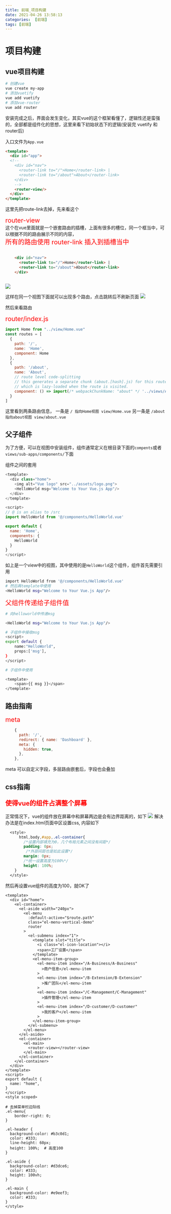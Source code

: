 ```yaml
---
title: 前端_项目构建
date: 2021-04-26 13:58:13
categories:  [前端]
tags: [前端]
---
```



<!--more-->


# 项目构建


## vue项目构建
```bash
# 创建vue
vue create my-app
# 添加vuetify
vue add vuetify
# 添加vue-router
vue add router
```

安装完成之后，界面会发生变化，其实vue的这个框架看懂了，逻辑性还是蛮强的，全部都是组件化的思想，这里来看下初始状态下的逻辑(安装完 vuetify 和 router后)

入口文件为`App.vue`

```html
<template>
  <div id="app">
  <!--
    <div id="nav">
      <router-link to="/">Home</router-link> |
      <router-link to="/about">About</router-link>
    </div>
    -->
    <router-view/>
  </div>
</template>
```
这里先把route-link去掉，先来看这个 <div style='font-size:20px;color:red'>router-view</div>
这个在vue里面就是一个嵌套路由的插槽，上面有很多的槽位，同一个框当中，可以根据不同的路由展示不同的内容，<div style='font-size:20px;color:red'>所有的路由使用 router-link 插入到插槽当中</div>
```html
  
    <div id="nav">
      <router-link to="/">Home</router-link> |
      <router-link to="/about">About</router-link>
    </div>
   
```

![](https://noback.upyun.com/2021-04-26-14-41-43.png!)

这样在同一个视图下面就可以出现多个路由，点击跳转后不刷新页面
![](https://noback.upyun.com/2021-04-26-14-30-37.png!)





然后来看路由 <div style='font-size:20px;color:red'>router/index.js</div>
```js
import Home from "../view/Home.vue"
const routes = [
  {
    path: '/',
    name: 'Home',
    component: Home
  },
  {
    path: '/about',
    name: 'About',
    // route level code-splitting
    // this generates a separate chunk (about.[hash].js) for this route
    // which is lazy-loaded when the route is visited.
    component: () => import(/* webpackChunkName: "about" */ '../views/About.vue')
  }
]
```
这里看到两条路由信息，
一条是 `/ 指向Home视图 view/Home.vue`
另一条是 `/about 指向about视图 view/about.vue`




## 父子组件
为了方便，可以在视图中安装组件，组件通常定义在根目录下面的`compents`或者 `views/sub-apps/components/`下面

组件之间的套用


```js
<template>
  <div class="home">
    <img alt="Vue logo" src="../assets/logo.png">
    <HelloWorld msg="Welcome to Your Vue.js App"/>
  </div>
</template>

<script>
// @ is an alias to /src
import HelloWorld from '@/components/HelloWorld.vue'

export default {
  name: 'Home',
  components: {
    HelloWorld
  }
}
</script>
```
如上是一个view中的视图，其中使用的是`HelloWorld`这个组件，组件首先需要引用
```bash
import HelloWorld from '@/components/HelloWorld.vue'
# 然后再template中使用
<HelloWorld msg="Welcome to Your Vue.js App"/>
```

<div style='font-size:20px;color:red'>父组件传递给子组件值</div>

```bash
# 向helloworld中传递msg

<HelloWorld msg="Welcome to Your Vue.js App"/>

# 子组件中接收msg
<script>
export default {
    name:"HelloWorld",
    props:['msg'],
}
</script>

# 子组件中使用

<template>
    <span>{{ msg }}</span>
</template>
```


## 路由指南

<div style='font-size:20px;color:red'>meta</div>

```js
    {
      path: '/',
      redirect: { name: 'Dashboard' },
      meta: {
        hidden: true,
      },
    },
```

meta 可以自定义字段，多层路由嵌套后，字段也会叠加


## css指南


### <div style='font-size:20px;color:red'>使得vue的组件占满整个屏幕</div>

正常情况下，vue的组件放在屏幕中和屏幕两边是会有边界距离的，如下
![](https://noback.upyun.com/2021-04-26-17-07-04.png!)
解决办法是在index.html页面中区设置css, 内容如下

```css
  <style>
      html,body,#app,.el-container{
        /*设置内部填充为0，几个布局元素之间没有间距*/
        padding: 0px;
         /*外部间距也是如此设置*/
        margin: 0px;
        /*统一设置高度为100%*/
        height: 100%;
    }
  </style>
```
然后再设置vue组件的高度为100，就OK了

```vue
<template>
  <div id="home">
    <el-container>
      <el-aside width="240px">
        <el-menu
          :default-active="$route.path"
          class="el-menu-vertical-demo"
          router
        >
          <el-submenu index="1">
            <template slot="title">
              <i class="el-icon-location"></i>
              <span>工厂设置</span>
            </template>
            <el-menu-item-group>
              <el-menu-item index="/A-Business/A-Business"
                >商户信息</el-menu-item
              >
              <el-menu-item index="/B-Extension/B-Extension"
                >推广团队</el-menu-item
              >
              <el-menu-item index="/C-Management/C-Management"
                >插件管理</el-menu-item
              >
              <el-menu-item index="/D-customer/D-customer"
                >我的客户</el-menu-item
              >
            </el-menu-item-group>
          </el-submenu>
        </el-menu>
      </el-aside>
      <el-container>
        <el-main>
          <router-view></router-view>
        </el-main>
      </el-container>
    </el-container>
  </div>
</template>
<script>
export default {
  name: "home",
}
</script>
<style scoped>

# 去掉菜单栏边际线
.el-menu{
    border-right: 0;
}

.el-header {
  background-color: #b3c0d1;
  color: #333;
  line-height: 60px;
  height: 100%;  # 高度100
}

.el-aside {
  background-color: #d3dce6;
  color: #333;
  height: 100vh;  
}

.el-main {
  background-color: #e9eef3;
  color: #333;
}
</style>
```